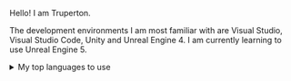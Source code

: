 Hello! I am Truperton.

The development environments I am most familiar with are Visual Studio, Visual Studio Code, Unity and Unreal Engine 4.
I am currently learning to use Unreal Engine 5.

<details>
<summary>My top languages to use</summary>

| Rank | Languages |
|-----:|-----------|
|     1| C#        |
|     2| C++       |
|     3| Python    |

</details>
